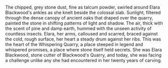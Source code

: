 The chipped, grey stone dust, fine as talcum powder, swirled around Elara Blackwood's ankles as she knelt beside the colossal slab.  Sunlight, filtered through the dense canopy of ancient oaks that draped over the quarry, painted the stone in shifting patterns of light and shadow.  The air, thick with the scent of pine and damp earth, hummed with the unseen activity of countless insects.  Elara, her arms, calloused and scarred, braced against the cold, rough surface, her heart a steady drum against her ribs.  This was the heart of the Whispering Quarry, a place steeped in legend and whispered promises, a place where stone itself held secrets.  She was Elara Blackwood, stone cutter of Blackwood's Quarry, and today, she was facing a challenge unlike any she had encountered in her twenty years of carving.
